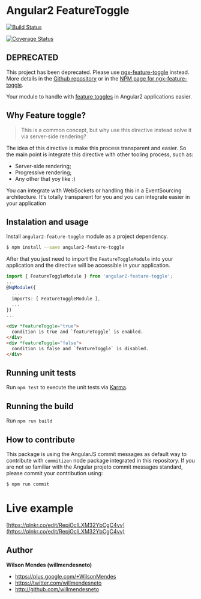 # Angular2 FeatureToggle

[![Build Status](https://travis-ci.org/willmendesneto/angular2-feature-toggle.png?branch=master)](https://travis-ci.org/willmendesneto/angular2-feature-toggle)

[![Coverage Status](https://coveralls.io/repos/willmendesneto/angular2-feature-toggle/badge.svg?branch=master)](https://coveralls.io/r/willmendesneto/angular2-feature-toggle?branch=master)

## DEPRECATED

This project has been deprecated. Please use [ngx-feature-toggle](https://github.com/willmendesneto/ngx-feature-toggle) instead. More details in the [Github repository](https://github.com/willmendesneto/ngx-feature-toggle) or in the [NPM page for ngx-feature-toggle](https://www.npmjs.com/package/ngx-feature-toggle).




Your module to handle with [feature toggles](http://martinfowler.com/bliki/FeatureToggle.html) in Angular2 applications easier.

## Why Feature toggle?

> This is a common concept, but why use this directive instead solve it via server-side rendering?

The idea of this directive is make this process transparent and easier. So the main point is integrate this directive with other tooling process, such as:
- Server-side rendering;
- Progressive rendering;
- Any other that yoy like :)

You can integrate with WebSockets or handling this in a EventSourcing architecture. It's totally transparent for you and you can integrate easier in your application

## Instalation and usage

Install `angular2-feature-toggle` module as a project dependency.

```bash
$ npm install --save angular2-feature-toggle
```

After that you just need to import the `FeatureToggleModule` into your application and the directive will be accessible in your application.

```typescript
import { FeatureToggleModule } from 'angular2-feature-toggle';
...
@NgModule({
  ...
  imports: [ FeatureToggleModule ],
  ...
})
...

```

```html
<div *featureToggle="true">
  condition is true and `featureToggle` is enabled.
</div>
<div *featureToggle="false">
  condition is false and `featureToggle` is disabled.
</div>
```

## Running unit tests

Run `npm test` to execute the unit tests via [Karma](https://karma-runner.github.io).

## Running the build

Run `npm run build`

## How to contribute

This package is using the AngularJS commit messages as default way to contribute with `commitizen` node package integrated in this repository. If you are not so familiar with the Angular projeto commit messages standard, please commit your contribution using:

```bash
$ npm run commit
```

# Live example

[https://plnkr.co/edit/RepjOclLXM32YbCgC4vv](https://plnkr.co/edit/RepjOclLXM32YbCgC4vv)

## Author

**Wilson Mendes (willmendesneto)**
+ <https://plus.google.com/+WilsonMendes>
+ <https://twitter.com/willmendesneto>
+ <http://github.com/willmendesneto>
